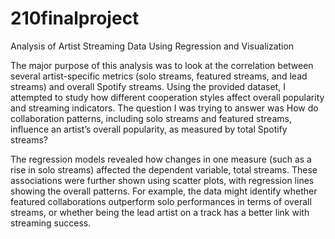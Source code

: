 # 210finalproject
Analysis of Artist Streaming Data Using Regression and Visualization


The major purpose of this analysis was to look at the correlation between several artist-specific metrics (solo streams, featured streams, and lead streams) and overall Spotify streams. Using the provided dataset, I attempted to study how different cooperation styles affect overall popularity and streaming indicators. The question I was trying to answer was How do collaboration patterns, including solo streams and featured streams, influence an artist’s overall popularity, as measured by total Spotify streams?


The regression models revealed how changes in one measure (such as a rise in solo streams) affected the dependent variable, total streams. These associations were further shown using scatter plots, with regression lines showing the overall patterns. For example, the data might identify whether featured collaborations outperform solo performances in terms of overall streams, or whether being the lead artist on a track has a better link with streaming success.
